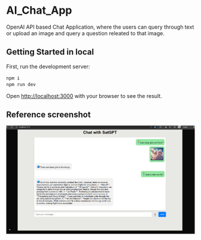# AI_Chat_App

OpenAI API based Chat Application, where the users can query through text or upload an image and query a question releated to that image.

## Getting Started in local

First, run the development server:

```bash
npm i
npm run dev
```

Open [http://localhost:3000](http://localhost:3000) with your browser to see the result.

## Reference screenshot

![alt text](src/app/output/output.png)
